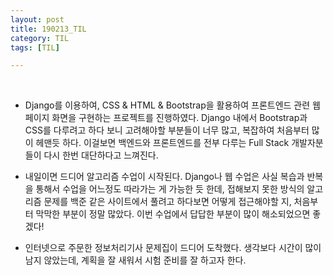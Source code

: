 ```yaml
---
layout: post
title: 190213_TIL
category: TIL
tags: [TIL]

---
```




<br>

- Django를 이용하여, CSS & HTML & Bootstrap을 활용하여 프론트엔드 관련 웹페이지 화면을 구현하는 프로젝트를 진행하였다. Django 내에서 Bootstrap과 CSS를 다루려고 하다 보니 고려해야할 부분들이 너무 많고, 복잡하여 처음부터 많이 헤맨듯 하다. 이걸보면 백엔드와 프론트엔드를 전부 다루는 Full Stack 개발자분들이 다시 한번 대단하다고 느껴진다.



- 내일이면 드디어 알고리즘 수업이 시작된다. Django나 웹 수업은 사실 복습과 반복을 통해서 수업을 어느정도 따라가는 게 가능한 듯 한데, 접해보지 못한 방식의 알고리즘 문제를 백준 같은 사이트에서 풀려고 하다보면 어떻게 접근해야할 지, 처음부터 막막한 부분이 정말 많았다. 이번 수업에서 답답한 부분이 많이 해소되었으면 좋겠다!

  

- 인터넷으로 주문한 정보처리기사 문제집이 드디어 도착했다. 생각보다 시간이 많이 남지 않았는데, 계획을 잘 새워서 시험 준비를 잘 하고자 한다.

